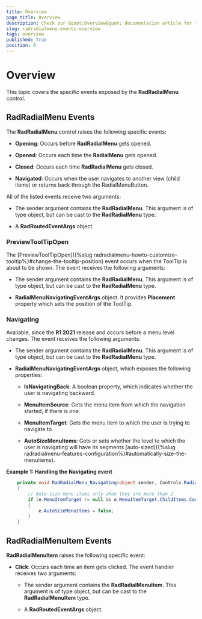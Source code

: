 ```yaml
---
title: Overview
page_title: Overview
description: Check our &quot;Overview&quot; documentation article for the RadRadialMenu {{ site.framework_name }} control.
slug: radradialmenu-events-overview
tags: overview
published: True
position: 0
---
```


# Overview

This topic covers the specific events exposed by the __RadRadialMenu__ control. 

## RadRadialMenu Events

The __RadRadialMenu__ control raises the following specific events:

* __Opening__: Occurs before __RadRadialMenu__ gets opened.             

* __Opened__: Occurs each time the __RadialMenu__ gets opened.            

* __Closed__: Occurs each time __RadRadialMenu__ gets closed.            

* __Navigated__: Occurs when the user navigates to another view (child items) or returns back through the RadialMenuButton.            

All of the listed events receive two arguments:

* The sender argument contains the __RadRadialMenu__. This argument is of type object, but can be cast to the __RadRadialMenu__ type.

* A __RadRoutedEventArgs__ object.

### PreviewToolTipOpen

The [PreviewToolTipOpen]({%slug radradialmenu-howto-customize-tooltip%}#change-the-tooltip-position) event occurs when the ToolTip is about to be shown. The event receives the following arguments:            

* The sender argument contains the __RadRadialMenu__. This argument is of type object, but can be cast to the __RadRadialMenu__ type.                

* __RadialMenuNavigatingEventArgs__ object. It provides __Placement__ property which sets the position of the ToolTip.

### Navigating

Available, since the __R1 2021__ release and occurs before a menu level changes. The event receives the following arguments:

* The sender argument contains the __RadRadialMenu__. This argument is of type object, but can be cast to the __RadRadialMenu__ type.                

* __RadialMenuNavigatingEventArgs__ object, which exposes the following properties:

	* __IsNavigatingBack__: A boolean property, which indicates whether the user is navigating backward. 

	* __MenuItemSource__: Gets the menu item from which the navigation started, if there is one.

	* __MenuItemTarget__: Gets the menu item to which the user is trying to navigate to.

	* __AutoSizeMenuItems__: Gets or sets whether the level to which the user is navigating will have its segments [auto-sized]({%slug radradialmenu-features-configuration%}#automatically-size-the-menuitems).

__Example 1: Handling the Navigating event__

```C#
	private void RadRadialMenu_Navigating(object sender, Controls.RadialMenuNavigatingEventArgs e)
	{
		// Auto-size menu items only when they are more than 2
		if (e.MenuItemTarget != null && e.MenuItemTarget.ChildItems.Count <= 2)
		{
			e.AutoSizeMenuItems = false;
		}
	}
```

## RadRadialMenuItem Events

__RadRadialMenuItem__ raises the following specific event: 

* __Click__: Occurs each time an item gets clicked. The event handler receives two arguments:            

	* The sender argument contains the __RadRadialMenuItem__. This argument is of type object, but can be cast to the __RadRadialMenuItem__ type.                  

	* A __RadRoutedEventArgs__ object.                  
